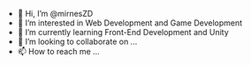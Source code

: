 - 👋 Hi, I’m @mirnesZD
- 👀 I’m interested in Web Development and Game Development
- 🌱 I’m currently learning Front-End Development and Unity
- 💞️ I’m looking to collaborate on ...
- 📫 How to reach me ...

<!---
mirnesZD/mirnesZD is a ✨ special ✨ repository because its `README.md` (this file) appears on your GitHub profile.
You can click the Preview link to take a look at your changes.
--->
